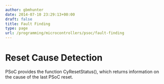 ```yaml
---
author: gbmhunter
date: 2014-07-10 23:29:13+00:00
draft: false
title: Fault Finding
type: page
url: /programming/microcontrollers/psoc/fault-finding
---
```


# Reset Cause Detection





PSoC provides the function CyResetStatus(), which returns information on the cause of the last PSoC reset.

